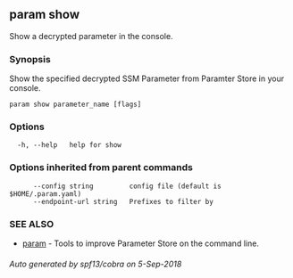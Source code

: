 ## param show

Show a decrypted parameter in the console.

### Synopsis

Show the specified decrypted SSM Parameter from Paramter Store in your console.

```
param show parameter_name [flags]
```

### Options

```
  -h, --help   help for show
```

### Options inherited from parent commands

```
      --config string         config file (default is $HOME/.param.yaml)
      --endpoint-url string   Prefixes to filter by
```

### SEE ALSO

* [param](param.md)	 - Tools to improve Parameter Store on the command line.

###### Auto generated by spf13/cobra on 5-Sep-2018

